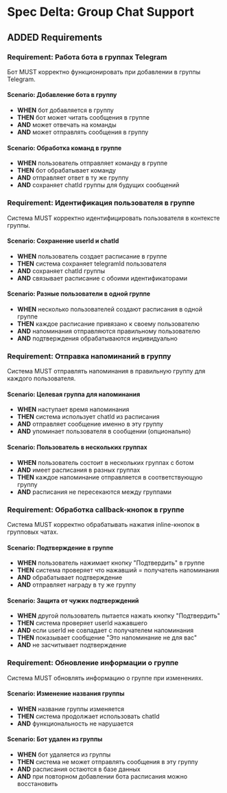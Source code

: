 # Spec Delta: Group Chat Support

## ADDED Requirements

### Requirement: Работа бота в группах Telegram
Бот MUST корректно функционировать при добавлении в группы Telegram.

#### Scenario: Добавление бота в группу
- **WHEN** бот добавляется в группу
- **THEN** бот может читать сообщения в группе
- **AND** может отвечать на команды
- **AND** может отправлять сообщения в группу

#### Scenario: Обработка команд в группе
- **WHEN** пользователь отправляет команду в группе
- **THEN** бот обрабатывает команду
- **AND** отправляет ответ в ту же группу
- **AND** сохраняет chatId группы для будущих сообщений

### Requirement: Идентификация пользователя в группе
Система MUST корректно идентифицировать пользователя в контексте группы.

#### Scenario: Сохранение userId и chatId
- **WHEN** пользователь создает расписание в группе
- **THEN** система сохраняет telegramId пользователя
- **AND** сохраняет chatId группы
- **AND** связывает расписание с обоими идентификаторами

#### Scenario: Разные пользователи в одной группе
- **WHEN** несколько пользователей создают расписания в одной группе
- **THEN** каждое расписание привязано к своему пользователю
- **AND** напоминания отправляются правильному пользователю
- **AND** подтверждения обрабатываются индивидуально

### Requirement: Отправка напоминаний в группу
Система MUST отправлять напоминания в правильную группу для каждого пользователя.

#### Scenario: Целевая группа для напоминания
- **WHEN** наступает время напоминания
- **THEN** система использует chatId из расписания
- **AND** отправляет сообщение именно в эту группу
- **AND** упоминает пользователя в сообщении (опционально)

#### Scenario: Пользователь в нескольких группах
- **WHEN** пользователь состоит в нескольких группах с ботом
- **AND** имеет расписания в разных группах
- **THEN** каждое напоминание отправляется в соответствующую группу
- **AND** расписания не пересекаются между группами

### Requirement: Обработка callback-кнопок в группе
Система MUST корректно обрабатывать нажатия inline-кнопок в групповых чатах.

#### Scenario: Подтверждение в группе
- **WHEN** пользователь нажимает кнопку "Подтвердить" в группе
- **THEN** система проверяет что нажавший = получатель напоминания
- **AND** обрабатывает подтверждение
- **AND** отправляет награду в ту же группу

#### Scenario: Защита от чужих подтверждений
- **WHEN** другой пользователь пытается нажать кнопку "Подтвердить"
- **THEN** система проверяет userId нажавшего
- **AND** если userId не совпадает с получателем напоминания
- **THEN** показывает сообщение "Это напоминание не для вас"
- **AND** не засчитывает подтверждение

### Requirement: Обновление информации о группе
Система MUST обновлять информацию о группе при изменениях.

#### Scenario: Изменение названия группы
- **WHEN** название группы изменяется
- **THEN** система продолжает использовать chatId
- **AND** функциональность не нарушается

#### Scenario: Бот удален из группы
- **WHEN** бот удаляется из группы
- **THEN** система не может отправлять сообщения в эту группу
- **AND** расписания остаются в базе данных
- **AND** при повторном добавлении бота расписания можно восстановить
